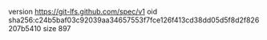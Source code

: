 version https://git-lfs.github.com/spec/v1
oid sha256:c24b5baf03c92039aa34657553f7fce126f413cd38dd05d5f8d2f826207b5410
size 897
